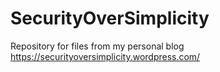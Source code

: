# SecurityOverSimplicity
Repository for files from my personal blog https://securityoversimplicity.wordpress.com/
